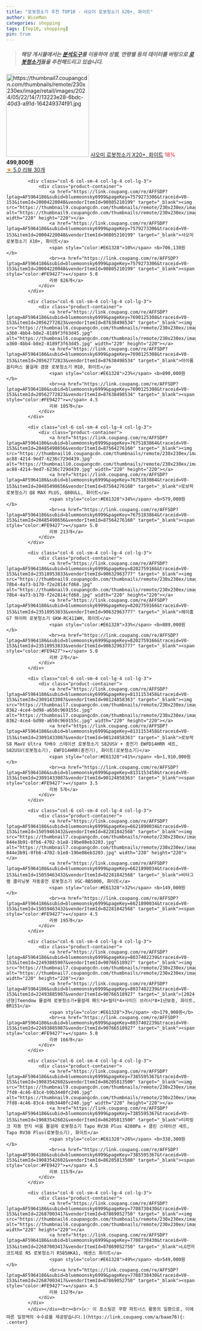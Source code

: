 ```yaml
---
title: "로봇청소기 추천 TOP10 - 샤오미 로봇청소기 X20+, 화이트"
author: WiseMan
categories: shopping
tags: [Top10, shopping]
pin: true
---
```


> ##### 해당 게시물에서는 [**분석도구**](https://itemscout.io/)를 이용하여 **성별**, **연령별** 등의 데이터를 바탕으로 [**로봇청소기**](https://link.coupang.com/a/baae76)들을 추천해드리고 있습니다.
<div class="container"><div class="row">
            <div class="col-6 col-sm-4 col-lg-4 col-lg-3">
                <div class="product-container">
                    <a href="https://link.coupang.com/re/AFFSDP?lptag=AF5964186&subid=bluemoonsky6999&pageKey=8118221878&traceid=V0-153&itemId=23018798375&vendorItemId=90052590194" target="_blank"><img src="https://thumbnail7.coupangcdn.com/thumbnails/remote/230x230ex/image/retail/images/2024/05/22/14/7/13223e28-6bdc-40d3-a91d-164249374f91.jpg" alt="https://thumbnail7.coupangcdn.com/thumbnails/remote/230x230ex/image/retail/images/2024/05/22/14/7/13223e28-6bdc-40d3-a91d-164249374f91.jpg" width="220" height="220"></a>
                    <a href="https://link.coupang.com/re/AFFSDP?lptag=AF5964186&subid=bluemoonsky6999&pageKey=8118221878&traceid=V0-153&itemId=23018798375&vendorItemId=90052590194" target="_blank">샤오미 로봇청소기 X20+, 화이트</a>
                    <span style="color:#E61328">18%</span> <b>499,800원</b>
                    <br><a href="https://link.coupang.com/re/AFFSDP?lptag=AF5964186&subid=bluemoonsky6999&pageKey=8118221878&traceid=V0-153&itemId=23018798375&vendorItemId=90052590194" target="_blank"><span style="color:#FE9427">★</span> 5.0
                    리뷰 30개</a>
                </div>
            </div>
            
            <div class="col-6 col-sm-4 col-lg-4 col-lg-3">
                <div class="product-container">
                    <a href="https://link.coupang.com/re/AFFSDP?lptag=AF5964186&subid=bluemoonsky6999&pageKey=7579273306&traceid=V0-153&itemId=20004220048&vendorItemId=90805210199" target="_blank"><img src="https://thumbnail9.coupangcdn.com/thumbnails/remote/230x230ex/image/vendor_inventory/8cdc/bce3947b59e28055493d8a2f7d0a4b1c4ba16a894535c6db1d0454891039.jpg" alt="https://thumbnail9.coupangcdn.com/thumbnails/remote/230x230ex/image/vendor_inventory/8cdc/bce3947b59e28055493d8a2f7d0a4b1c4ba16a894535c6db1d0454891039.jpg" width="220" height="220"></a>
                    <a href="https://link.coupang.com/re/AFFSDP?lptag=AF5964186&subid=bluemoonsky6999&pageKey=7579273306&traceid=V0-153&itemId=20004220048&vendorItemId=90805210199" target="_blank">샤오미 로봇청소기 X10+, 화이트</a>
                    <span style="color:#E61328">10%</span> <b>706,130원</b>
                    <br><a href="https://link.coupang.com/re/AFFSDP?lptag=AF5964186&subid=bluemoonsky6999&pageKey=7579273306&traceid=V0-153&itemId=20004220048&vendorItemId=90805210199" target="_blank"><span style="color:#FE9427">★</span> 5.0
                    리뷰 826개</a>
                </div>
            </div>
            
            <div class="col-6 col-sm-4 col-lg-4 col-lg-3">
                <div class="product-container">
                    <a href="https://link.coupang.com/re/AFFSDP?lptag=AF5964186&subid=bluemoonsky6999&pageKey=7690125308&traceid=V0-153&itemId=20562772823&vendorItemId=87638498534" target="_blank"><img src="https://thumbnail6.coupangcdn.com/thumbnails/remote/230x230ex/image/retail/images/2023/11/01/16/7/d622a04c-a360-4bb4-b8e2-8189f3f63d45.jpg" alt="https://thumbnail6.coupangcdn.com/thumbnails/remote/230x230ex/image/retail/images/2023/11/01/16/7/d622a04c-a360-4bb4-b8e2-8189f3f63d45.jpg" width="220" height="220"></a>
                    <a href="https://link.coupang.com/re/AFFSDP?lptag=AF5964186&subid=bluemoonsky6999&pageKey=7690125308&traceid=V0-153&itemId=20562772823&vendorItemId=87638498534" target="_blank">아이룸 옵티머스 물걸레 겸용 로봇청소기 M10, 화이트</a>
                    <span style="color:#E61328">23%</span> <b>890,000원</b>
                    <br><a href="https://link.coupang.com/re/AFFSDP?lptag=AF5964186&subid=bluemoonsky6999&pageKey=7690125308&traceid=V0-153&itemId=20562772823&vendorItemId=87638498534" target="_blank"><span style="color:#FE9427">★</span> 4.5
                    리뷰 105개</a>
                </div>
            </div>
            
            <div class="col-6 col-sm-4 col-lg-4 col-lg-3">
                <div class="product-container">
                    <a href="https://link.coupang.com/re/AFFSDP?lptag=AF5964186&subid=bluemoonsky6999&pageKey=7675183864&traceid=V0-153&itemId=20485498656&vendorItemId=87564276160" target="_blank"><img src="https://thumbnail10.coupangcdn.com/thumbnails/remote/230x230ex/image/retail/images/2023/10/25/10/7/81e1506a-ac88-4214-9ed7-6236c729d439.jpg" alt="https://thumbnail10.coupangcdn.com/thumbnails/remote/230x230ex/image/retail/images/2023/10/25/10/7/81e1506a-ac88-4214-9ed7-6236c729d439.jpg" width="220" height="220"></a>
                    <a href="https://link.coupang.com/re/AFFSDP?lptag=AF5964186&subid=bluemoonsky6999&pageKey=7675183864&traceid=V0-153&itemId=20485498656&vendorItemId=87564276160" target="_blank">로보락 로봇청소기 Q8 MAX PLUS, Q80ULL, 화이트</a>
                    <span style="color:#E61328">34%</span> <b>579,000원</b>
                    <br><a href="https://link.coupang.com/re/AFFSDP?lptag=AF5964186&subid=bluemoonsky6999&pageKey=7675183864&traceid=V0-153&itemId=20485498656&vendorItemId=87564276160" target="_blank"><span style="color:#FE9427">★</span> 5.0
                    리뷰 213개</a>
                </div>
            </div>
            
            <div class="col-6 col-sm-4 col-lg-4 col-lg-3">
                <div class="product-container">
                    <a href="https://link.coupang.com/re/AFFSDP?lptag=AF5964186&subid=bluemoonsky6999&pageKey=8202759166&traceid=V0-153&itemId=23518953833&vendorItemId=90632963777" target="_blank"><img src="https://thumbnail9.coupangcdn.com/thumbnails/remote/230x230ex/image/retail/images/2024/07/05/16/1/60961f1b-78b4-4a73-b170-f2e2814cfd68.jpg" alt="https://thumbnail9.coupangcdn.com/thumbnails/remote/230x230ex/image/retail/images/2024/07/05/16/1/60961f1b-78b4-4a73-b170-f2e2814cfd68.jpg" width="220" height="220"></a>
                    <a href="https://link.coupang.com/re/AFFSDP?lptag=AF5964186&subid=bluemoonsky6999&pageKey=8202759166&traceid=V0-153&itemId=23518953833&vendorItemId=90632963777" target="_blank">헤이홈 G7 하이퍼 로봇청소기 GKW-RC411WH, 화이트</a>
                    <span style="color:#E61328">33%</span> <b>889,000원</b>
                    <br><a href="https://link.coupang.com/re/AFFSDP?lptag=AF5964186&subid=bluemoonsky6999&pageKey=8202759166&traceid=V0-153&itemId=23518953833&vendorItemId=90632963777" target="_blank"><span style="color:#FE9427">★</span> 5.0
                    리뷰 2개</a>
                </div>
            </div>
            
            <div class="col-6 col-sm-4 col-lg-4 col-lg-3">
                <div class="product-container">
                    <a href="https://link.coupang.com/re/AFFSDP?lptag=AF5964186&subid=bluemoonsky6999&pageKey=8131153458&traceid=V0-153&itemId=23091433087&vendorItemId=90124858363" target="_blank"><img src="https://thumbnail7.coupangcdn.com/thumbnails/remote/230x230ex/image/retail/images/2024/05/28/15/2/c6dbd01c-0362-4ce4-bd98-a650c969155c.jpg" alt="https://thumbnail7.coupangcdn.com/thumbnails/remote/230x230ex/image/retail/images/2024/05/28/15/2/c6dbd01c-0362-4ce4-bd98-a650c969155c.jpg" width="220" height="220"></a>
                    <a href="https://link.coupang.com/re/AFFSDP?lptag=AF5964186&subid=bluemoonsky6999&pageKey=8131153458&traceid=V0-153&itemId=23091433087&vendorItemId=90124858363" target="_blank">로보락 S8 MaxV Ultra 직배수 스테이션 로봇청소기 S82USV + 충전기 EWFD14HRR 세트, S82USV(로봇청소기), EWFD14HRR(충전기), 화이트(로봇청소기)</a>
                    <span style="color:#E61328">41%</span> <b>1,910,000원</b>
                    <br><a href="https://link.coupang.com/re/AFFSDP?lptag=AF5964186&subid=bluemoonsky6999&pageKey=8131153458&traceid=V0-153&itemId=23091433087&vendorItemId=90124858363" target="_blank"><span style="color:#FE9427">★</span> 3.5
                    리뷰 5개</a>
                </div>
            </div>
            
            <div class="col-6 col-sm-4 col-lg-4 col-lg-3">
                <div class="product-container">
                    <a href="https://link.coupang.com/re/AFFSDP?lptag=AF5964186&subid=bluemoonsky6999&pageKey=6621890034&traceid=V0-153&itemId=15059463432&vendorItemId=82281842568" target="_blank"><img src="https://thumbnail7.coupangcdn.com/thumbnails/remote/230x230ex/image/retail/images/1625534159836378-844e3b91-0fb6-4702-b1e8-19be08eb3203.jpg" alt="https://thumbnail7.coupangcdn.com/thumbnails/remote/230x230ex/image/retail/images/1625534159836378-844e3b91-0fb6-4702-b1e8-19be08eb3203.jpg" width="220" height="220"></a>
                    <a href="https://link.coupang.com/re/AFFSDP?lptag=AF5964186&subid=bluemoonsky6999&pageKey=6621890034&traceid=V0-153&itemId=15059463432&vendorItemId=82281842568" target="_blank">비타그램 클리닝봇 자동충전 로봇청소기 VGC-RB5000, 화이트</a>
                    <span style="color:#E61328">32%</span> <b>149,000원</b>
                    <br><a href="https://link.coupang.com/re/AFFSDP?lptag=AF5964186&subid=bluemoonsky6999&pageKey=6621890034&traceid=V0-153&itemId=15059463432&vendorItemId=82281842568" target="_blank"><span style="color:#FE9427">★</span> 4.5
                    리뷰 195개</a>
                </div>
            </div>
            
            <div class="col-6 col-sm-4 col-lg-4 col-lg-3">
                <div class="product-container">
                    <a href="https://link.coupang.com/re/AFFSDP?lptag=AF5964186&subid=bluemoonsky6999&pageKey=8037402239&traceid=V0-153&itemId=22493885907&vendorItemId=90766518927" target="_blank"><img src="https://thumbnail7.coupangcdn.com/thumbnails/remote/230x230ex/image/vendor_inventory/a48b/6b23e126a52a9c072575853bbb7514d62e92f844fa28e3f3fd1c732622dd.jpg" alt="https://thumbnail7.coupangcdn.com/thumbnails/remote/230x230ex/image/vendor_inventory/a48b/6b23e126a52a9c072575853bbb7514d62e92f844fa28e3f3fd1c732622dd.jpg" width="220" height="220"></a>
                    <a href="https://link.coupang.com/re/AFFSDP?lptag=AF5964186&subid=bluemoonsky6999&pageKey=8037402239&traceid=V0-153&itemId=22493885907&vendorItemId=90766518927" target="_blank">[2024년형]Teendow 물걸레 로봇청소기+물걸레 패드*4+필터*4+사이드 브러시*8+1년보증, 화이트, BR151</a>
                    <span style="color:#E61328">3%</span> <b>179,900원</b>
                    <br><a href="https://link.coupang.com/re/AFFSDP?lptag=AF5964186&subid=bluemoonsky6999&pageKey=8037402239&traceid=V0-153&itemId=22493885907&vendorItemId=90766518927" target="_blank"><span style="color:#FE9427">★</span> 5.0
                    리뷰 166개</a>
                </div>
            </div>
            
            <div class="col-6 col-sm-4 col-lg-4 col-lg-3">
                <div class="product-container">
                    <a href="https://link.coupang.com/re/AFFSDP?lptag=AF5964186&subid=bluemoonsky6999&pageKey=7385595367&traceid=V0-153&itemId=19083542602&vendorItemId=86205813500" target="_blank"><img src="https://thumbnail9.coupangcdn.com/thumbnails/remote/230x230ex/image/retail/images/2023/06/07/17/4/ca4ef83f-7fd8-4c46-83c4-b9b3440fc240.jpg" alt="https://thumbnail9.coupangcdn.com/thumbnails/remote/230x230ex/image/retail/images/2023/06/07/17/4/ca4ef83f-7fd8-4c46-83c4-b9b3440fc240.jpg" width="220" height="220"></a>
                    <a href="https://link.coupang.com/re/AFFSDP?lptag=AF5964186&subid=bluemoonsky6999&pageKey=7385595367&traceid=V0-153&itemId=19083542602&vendorItemId=86205813500" target="_blank">티피링크 자동 먼지 비움 물걸레 로봇청소기 Tapo RV30 Plus 4200Pa + 클린 스테이션 세트, Tapo RV30 Plus(로봇청소기), 화이트</a>
                    <span style="color:#E61328">26%</span> <b>338,300원</b>
                    <br><a href="https://link.coupang.com/re/AFFSDP?lptag=AF5964186&subid=bluemoonsky6999&pageKey=7385595367&traceid=V0-153&itemId=19083542602&vendorItemId=86205813500" target="_blank"><span style="color:#FE9427">★</span> 4.5
                    리뷰 115개</a>
                </div>
            </div>
            
            <div class="col-6 col-sm-4 col-lg-4 col-lg-3">
                <div class="product-container">
                    <a href="https://link.coupang.com/re/AFFSDP?lptag=AF5964186&subid=bluemoonsky6999&pageKey=7708730430&traceid=V0-153&itemId=22687003417&vendorItemId=87869052750" target="_blank"><img src="https://thumbnail6.coupangcdn.com/thumbnails/remote/230x230ex/image/rs_quotation_api/qjknerbp/220ea7a6d0e94544bad31f7e9e4b8290.jpg" alt="https://thumbnail6.coupangcdn.com/thumbnails/remote/230x230ex/image/rs_quotation_api/qjknerbp/220ea7a6d0e94544bad31f7e9e4b8290.jpg" width="220" height="220"></a>
                    <a href="https://link.coupang.com/re/AFFSDP?lptag=AF5964186&subid=bluemoonsky6999&pageKey=7708730430&traceid=V0-153&itemId=22687003417&vendorItemId=87869052750" target="_blank">LG전자 코드제로 R5 로봇청소기 R585HKA1, 에센스 화이트</a>
                    <span style="color:#E61328">49%</span> <b>549,000원</b>
                    <br><a href="https://link.coupang.com/re/AFFSDP?lptag=AF5964186&subid=bluemoonsky6999&pageKey=7708730430&traceid=V0-153&itemId=22687003417&vendorItemId=87869052750" target="_blank"><span style="color:#FE9427">★</span> 4.5
                    리뷰 132개</a>
                </div>
            </div>
            </div></div><br><br>[👉 이 포스팅은 쿠팡 파트너스 활동의 일환으로, 이에 따른 일정액의 수수료를 제공받습니다.](https://link.coupang.com/a/baae76){: .center}